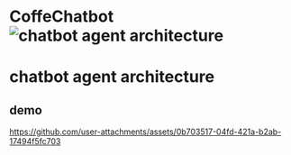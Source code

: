 # CoffeChatbot![chatbot agent architecture](https://github.com/user-attachments/assets/67d3be28-cff0-41af-a088-1115fbaa0a1e)

# chatbot agent architecture

## demo
https://github.com/user-attachments/assets/0b703517-04fd-421a-b2ab-17494f5fc703



